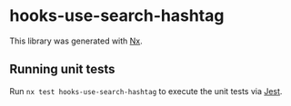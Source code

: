 # hooks-use-search-hashtag

This library was generated with [Nx](https://nx.dev).

## Running unit tests

Run `nx test hooks-use-search-hashtag` to execute the unit tests via [Jest](https://jestjs.io).
